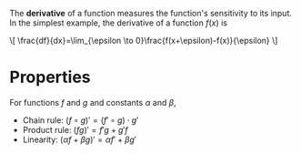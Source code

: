 The **derivative** of a function measures the function's sensitivity to its input. In the simplest example, the derivative of a function $f(x)$ is

\\[
\frac{df}{dx}=\lim_{\epsilon \to 0}\frac{f(x+\epsilon)-f(x)}{\epsilon}
\\]

# Properties

For functions $f$ and $g$ and constants $\alpha$ and $\beta$, 

- Chain rule: $(f \circ g)'=(f'\circ g)\cdot g'$
- Product rule: $(fg)' = f'g+g'f$
- Linearity: $(\alpha f + \beta g)'=\alpha f' + \beta g'$